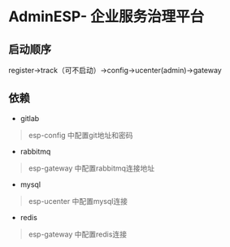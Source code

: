 # AdminESP- 企业服务治理平台

## 启动顺序

 register->track（可不启动）->config->ucenter(admin)->gateway


## 依赖

- gitlab
> esp-config 中配置git地址和密码
- rabbitmq
> esp-gateway 中配置rabbitmq连接地址
- mysql
> esp-ucenter 中配置mysql连接
- redis
> esp-gateway 中配置redis连接








